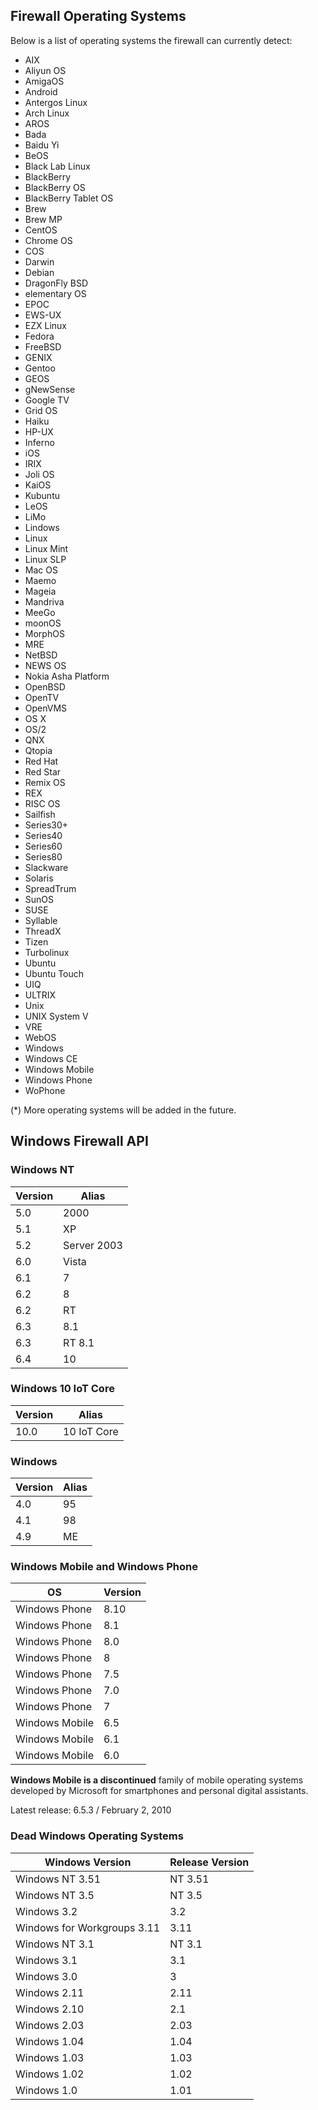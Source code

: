 ## Firewall Operating Systems

Below is a list of operating systems the firewall can currently detect:

- AIX
- Aliyun OS
- AmigaOS
- Android
- Antergos Linux
- Arch Linux
- AROS
- Bada
- Baidu Yi
- BeOS
- Black Lab Linux
- BlackBerry
- BlackBerry OS
- BlackBerry Tablet OS
- Brew
- Brew MP
- CentOS
- Chrome OS
- COS
- Darwin
- Debian
- DragonFly BSD
- elementary OS
- EPOC
- EWS-UX
- EZX Linux
- Fedora
- FreeBSD
- GENIX
- Gentoo
- GEOS
- gNewSense
- Google TV
- Grid OS
- Haiku
- HP-UX
- Inferno
- iOS
- IRIX
- Joli OS
- KaiOS
- Kubuntu
- LeOS
- LiMo
- Lindows
- Linux
- Linux Mint
- Linux SLP
- Mac OS
- Maemo
- Mageia
- Mandriva
- MeeGo
- moonOS
- MorphOS
- MRE
- NetBSD
- NEWS OS
- Nokia Asha Platform
- OpenBSD
- OpenTV
- OpenVMS
- OS X
- OS/2
- QNX
- Qtopia
- Red Hat
- Red Star
- Remix OS
- REX
- RISC OS
- Sailfish
- Series30+
- Series40
- Series60
- Series80
- Slackware
- Solaris
- SpreadTrum
- SunOS
- SUSE
- Syllable
- ThreadX
- Tizen
- Turbolinux
- Ubuntu
- Ubuntu Touch
- UIQ
- ULTRIX
- Unix
- UNIX System V
- VRE
- WebOS
- Windows
- Windows CE
- Windows Mobile
- Windows Phone
- WoPhone

(*) More operating systems will be added in the future.

## Windows Firewall API

### Windows NT

Version | Alias
---|---
5.0 | 2000
5.1 | XP
5.2 | Server 2003
6.0 | Vista
6.1 | 7
6.2 | 8
6.2 | RT
6.3 | 8.1
6.3 | RT 8.1
6.4 | 10

### Windows 10 IoT Core

Version | Alias
---|---
10.0 | 10 IoT Core

### Windows

Version | Alias
---|---
4.0 | 95
4.1 | 98
4.9 | ME

### Windows Mobile and Windows Phone

OS | Version
---|---
Windows Phone | 8.10
Windows Phone | 8.1
Windows Phone | 8.0
Windows Phone | 8
Windows Phone | 7.5
Windows Phone | 7.0
Windows Phone | 7
Windows Mobile | 6.5
Windows Mobile | 6.1
Windows Mobile | 6.0

**Windows Mobile is a discontinued** family of mobile operating systems developed by Microsoft for smartphones and personal digital assistants.

Latest release: 6.5.3 / February 2, 2010

### Dead Windows Operating Systems

Windows Version | Release Version
-- | --
Windows NT 3.51 | NT 3.51
Windows NT 3.5 | NT 3.5
Windows 3.2 | 3.2
Windows for Workgroups 3.11 | 3.11
Windows NT 3.1 | NT 3.1
Windows 3.1 | 3.1
Windows 3.0 | 3
Windows 2.11 | 2.11
Windows 2.10 | 2.1
Windows 2.03 | 2.03
Windows 1.04 | 1.04
Windows 1.03 | 1.03
Windows 1.02 | 1.02
Windows 1.0 | 1.01


















